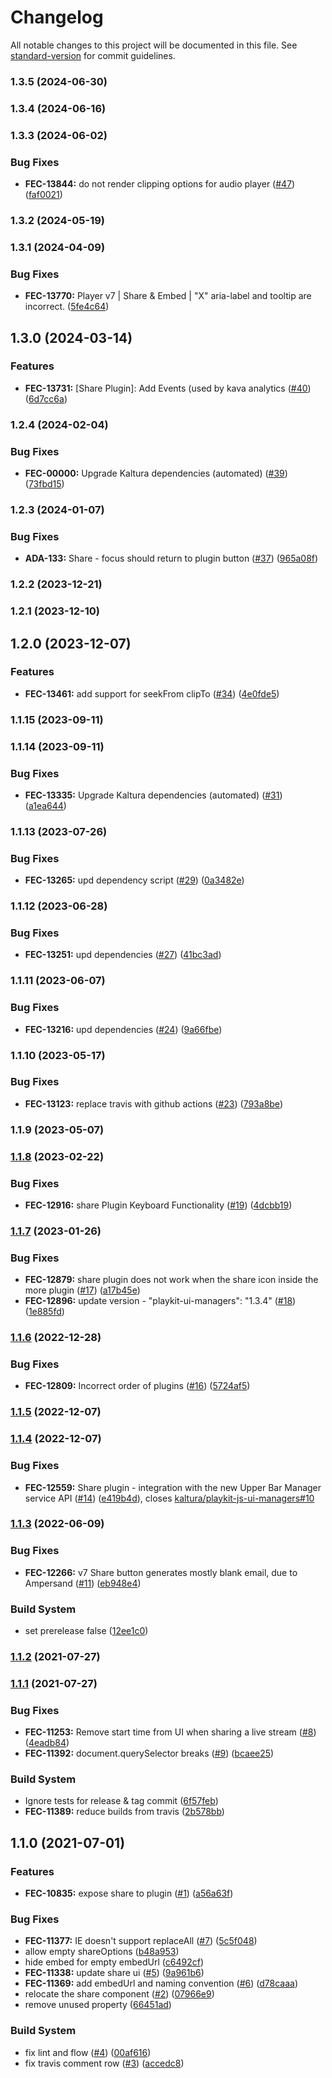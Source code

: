 # Changelog

All notable changes to this project will be documented in this file. See [standard-version](https://github.com/conventional-changelog/standard-version) for commit guidelines.

### 1.3.5 (2024-06-30)

### 1.3.4 (2024-06-16)

### 1.3.3 (2024-06-02)


### Bug Fixes

* **FEC-13844:** do not render clipping options for audio player ([#47](https://github.com/kaltura/playkit-js-share/issues/47)) ([faf0021](https://github.com/kaltura/playkit-js-share/commit/faf0021a261d13a6a05e3493b774a75a64b79b1c))

### 1.3.2 (2024-05-19)

### 1.3.1 (2024-04-09)


### Bug Fixes

* **FEC-13770:** Player v7 | Share & Embed | "X" aria-label and tooltip are incorrect. ([5fe4c64](https://github.com/kaltura/playkit-js-share/commit/5fe4c64b1508c1bff27ee6230bd499f29098d121))

## 1.3.0 (2024-03-14)


### Features

* **FEC-13731:** [Share Plugin]: Add Events (used by kava analytics ([#40](https://github.com/kaltura/playkit-js-share/issues/40)) ([6d7cc6a](https://github.com/kaltura/playkit-js-share/commit/6d7cc6a345b6ca5131f69eac84d1cf329198786d))

### 1.2.4 (2024-02-04)


### Bug Fixes

* **FEC-00000:** Upgrade Kaltura dependencies (automated) ([#39](https://github.com/kaltura/playkit-js-share/issues/39)) ([73fbd15](https://github.com/kaltura/playkit-js-share/commit/73fbd15f90c3c7811fea45c76c5a1109eb748705))

### 1.2.3 (2024-01-07)


### Bug Fixes

* **ADA-133:** Share - focus should return to plugin button ([#37](https://github.com/kaltura/playkit-js-share/issues/37)) ([965a08f](https://github.com/kaltura/playkit-js-share/commit/965a08f974a8adcf5712c07566e44bfc7cd7ba8b))

### 1.2.2 (2023-12-21)

### 1.2.1 (2023-12-10)

## 1.2.0 (2023-12-07)


### Features

* **FEC-13461:** add support for seekFrom clipTo ([#34](https://github.com/kaltura/playkit-js-share/issues/34)) ([4e0fde5](https://github.com/kaltura/playkit-js-share/commit/4e0fde5ed1b6ee4a930c3258185d8e92fac24a0a))

### 1.1.15 (2023-09-11)

### 1.1.14 (2023-09-11)


### Bug Fixes

* **FEC-13335:** Upgrade Kaltura dependencies (automated) ([#31](https://github.com/kaltura/playkit-js-share/issues/31)) ([a1ea644](https://github.com/kaltura/playkit-js-share/commit/a1ea6442d804d4e483d4d0a2f72f428b6c665d58))

### 1.1.13 (2023-07-26)


### Bug Fixes

* **FEC-13265:** upd dependency script ([#29](https://github.com/kaltura/playkit-js-share/issues/29)) ([0a3482e](https://github.com/kaltura/playkit-js-share/commit/0a3482e549547ed0b9cc08d7dd2757dff50c6a66))

### 1.1.12 (2023-06-28)


### Bug Fixes

* **FEC-13251:** upd dependencies ([#27](https://github.com/kaltura/playkit-js-share/issues/27)) ([41bc3ad](https://github.com/kaltura/playkit-js-share/commit/41bc3ad295dfb8ad274806f9b9f4086bc7afef66))

### 1.1.11 (2023-06-07)


### Bug Fixes

* **FEC-13216:** upd dependencies  ([#24](https://github.com/kaltura/playkit-js-share/issues/24)) ([9a66fbe](https://github.com/kaltura/playkit-js-share/commit/9a66fbe852c102d118806f8336b64dca7f7168fd))

### 1.1.10 (2023-05-17)


### Bug Fixes

* **FEC-13123:** replace travis with github actions ([#23](https://github.com/kaltura/playkit-js-share/issues/23)) ([793a8be](https://github.com/kaltura/playkit-js-share/commit/793a8be4a8881e495c7fadf3f66bfc845a3ced03))

### 1.1.9 (2023-05-07)

### [1.1.8](https://github.com/kaltura/playkit-js-share/compare/v1.1.7...v1.1.8) (2023-02-22)


### Bug Fixes

* **FEC-12916:** share Plugin Keyboard Functionality ([#19](https://github.com/kaltura/playkit-js-share/issues/19)) ([4dcbb19](https://github.com/kaltura/playkit-js-share/commit/4dcbb192e55a7a02f65f48a57a583d769ebf632f))

### [1.1.7](https://github.com/kaltura/playkit-js-share/compare/v1.1.6...v1.1.7) (2023-01-26)


### Bug Fixes

* **FEC-12879:** share plugin does not work when the share icon inside the more plugin ([#17](https://github.com/kaltura/playkit-js-share/issues/17)) ([a17b45e](https://github.com/kaltura/playkit-js-share/commit/a17b45ef944c35bba2940b7d9a348b46193d1015))
* **FEC-12896:** update version -  "playkit-ui-managers": "1.3.4" ([#18](https://github.com/kaltura/playkit-js-share/issues/18)) ([1e885fd](https://github.com/kaltura/playkit-js-share/commit/1e885fd88a2a0c360bcc743f187bca1527fc8d4f))

### [1.1.6](https://github.com/kaltura/playkit-js-share/compare/v1.1.5...v1.1.6) (2022-12-28)


### Bug Fixes

* **FEC-12809:** Incorrect order of plugins ([#16](https://github.com/kaltura/playkit-js-share/issues/16)) ([5724af5](https://github.com/kaltura/playkit-js-share/commit/5724af52490620d09a7c224018189ebd9ac8e0b2))

### [1.1.5](https://github.com/kaltura/playkit-js-share/compare/v1.1.4...v1.1.5) (2022-12-07)

### [1.1.4](https://github.com/kaltura/playkit-js-share/compare/v1.1.3...v1.1.4) (2022-12-07)


### Bug Fixes

* **FEC-12559:** Share plugin - integration with the new Upper Bar Manager service API ([#14](https://github.com/kaltura/playkit-js-share/issues/14)) ([e419b4d](https://github.com/kaltura/playkit-js-share/commit/e419b4dd5b5b250474ccff33294ce68ed0f129f2)), closes [kaltura/playkit-js-ui-managers#10](https://github.com/kaltura/playkit-js-ui-managers/issues/10)

### [1.1.3](https://github.com/kaltura/playkit-js-share/compare/v1.1.2...v1.1.3) (2022-06-09)


### Bug Fixes

* **FEC-12266:** v7 Share button generates mostly blank email, due to Ampersand ([#11](https://github.com/kaltura/playkit-js-share/issues/11)) ([eb948e4](https://github.com/kaltura/playkit-js-share/commit/eb948e40afb37e578d97033964db8ad8625eb210))


### Build System

* set prerelease false ([12ee1c0](https://github.com/kaltura/playkit-js-share/commit/12ee1c079eecc9b4cce8118786419f9b8d56d420))

### [1.1.2](https://github.com/kaltura/playkit-js-share/compare/v1.1.1...v1.1.2) (2021-07-27)

### [1.1.1](https://github.com/kaltura/playkit-js-share/compare/v1.1.0...v1.1.1) (2021-07-27)


### Bug Fixes

* **FEC-11253:** Remove start time from UI when sharing a live stream ([#8](https://github.com/kaltura/playkit-js-share/issues/8)) ([4eadb84](https://github.com/kaltura/playkit-js-share/commit/4eadb84d8dae47bac07b3e19ab1bd9172e9d5547))
* **FEC-11392:** document.querySelector breaks ([#9](https://github.com/kaltura/playkit-js-share/issues/9)) ([bcaee25](https://github.com/kaltura/playkit-js-share/commit/bcaee25f141cd0105beb1af27c609991c46bbfba))


### Build System

* Ignore tests for release & tag commit ([6f57feb](https://github.com/kaltura/playkit-js-share/commit/6f57feb300148980be8fc6a5afbacd163a909066))
* **FEC-11389:** reduce builds from travis ([2b578bb](https://github.com/kaltura/playkit-js-share/commit/2b578bb292f64ab85183c454d4f437da3991fe88))

## 1.1.0 (2021-07-01)


### Features

* **FEC-10835:** expose share to plugin ([#1](https://github.com/kaltura/playkit-js-share/issues/1)) ([a56a63f](https://github.com/kaltura/playkit-js-share/commit/a56a63fa3ab13ef8014dbfe8c838ff1cbe050adb))


### Bug Fixes

* **FEC-11377:** IE doesn't support replaceAll ([#7](https://github.com/kaltura/playkit-js-share/issues/7)) ([5c5f048](https://github.com/kaltura/playkit-js-share/commit/5c5f04802c1f628c6453f32b8dc980e756516019))
* allow empty shareOptions ([b48a953](https://github.com/kaltura/playkit-js-share/commit/b48a95397e016a3f2eb9d536fecbace53f36782a))
* hide embed for empty embedUrl ([c6492cf](https://github.com/kaltura/playkit-js-share/commit/c6492cfcad99ec7d5b2ffe6ba2be6018523d8bc1))
* **FEC-11338:** update share ui ([#5](https://github.com/kaltura/playkit-js-share/issues/5)) ([9a961b6](https://github.com/kaltura/playkit-js-share/commit/9a961b6c93b757723b77b3ae79dea8c55ce33001))
* **FEC-11369:** add embedUrl and naming convention ([#6](https://github.com/kaltura/playkit-js-share/issues/6)) ([d78caaa](https://github.com/kaltura/playkit-js-share/commit/d78caaa79da09a440109449d3c2f174617617fad))
* relocate the share component ([#2](https://github.com/kaltura/playkit-js-share/issues/2)) ([07966e9](https://github.com/kaltura/playkit-js-share/commit/07966e9f5f1be7eee1f80ad2ff09ff2756050bc6))
* remove unused property ([66451ad](https://github.com/kaltura/playkit-js-share/commit/66451adc2eb2fbc6d6ea93ec424df708adf8d4db))


### Build System

* fix lint and flow ([#4](https://github.com/kaltura/playkit-js-share/issues/4)) ([00af616](https://github.com/kaltura/playkit-js-share/commit/00af61642adb771ae766206f3a752b0be142fc79))
* fix travis comment row ([#3](https://github.com/kaltura/playkit-js-share/issues/3)) ([accedc8](https://github.com/kaltura/playkit-js-share/commit/accedc87515817b02d8798f63b57e1e841680b27))
